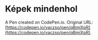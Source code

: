 # Képek mindenhol

A Pen created on CodePen.io. Original URL: [https://codepen.io/vaczso/pen/qBmjXpR](https://codepen.io/vaczso/pen/qBmjXpR).


